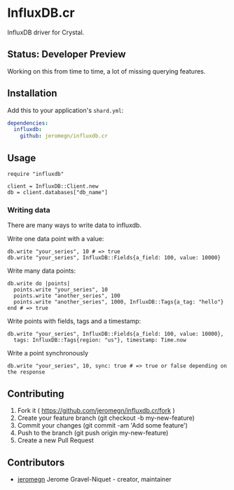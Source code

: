 # InfluxDB.cr

InfluxDB driver for Crystal.

## Status: Developer Preview

Working on this from time to time, a lot of missing querying features.

## Installation

Add this to your application's `shard.yml`:

```yaml
dependencies:
  influxdb:
    github: jeromegn/influxdb.cr
```

## Usage

```crystal
require "influxdb"

client = InfluxDB::Client.new
db = client.databases["db_name"]
```

### Writing data

There are many ways to write data to influxdb.

Write one data point with a value:

```crystal
db.write "your_series", 10 # => true
db.write "your_series", InfluxDB::Fields{a_field: 100, value: 10000}
```

Write many data points:

```crystal
db.write do |points|
  points.write "your_series", 10
  points.write "another_series", 100
  points.write "another_series", 1000, InfluxDB::Tags{a_tag: "hello"}
end # => true
```

Write points with fields, tags and a timestamp:

```crystal
db.write "your_series", InfluxDB::Fields{a_field: 100, value: 10000},
  tags: InfluxDB::Tags{region: "us"}, timestamp: Time.now
```

Write a point synchronously

```crystal
db.write "your_series", 10, sync: true # => true or false depending on the response
```

## Contributing

1. Fork it ( https://github.com/jeromegn/influxdb.cr/fork )
2. Create your feature branch (git checkout -b my-new-feature)
3. Commit your changes (git commit -am 'Add some feature')
4. Push to the branch (git push origin my-new-feature)
5. Create a new Pull Request

## Contributors

- [jeromegn](https://github.com/jeromegn) Jerome Gravel-Niquet - creator, maintainer
